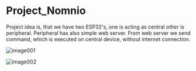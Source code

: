 # Project_Nomnio

Project idea is, that we have two ESP32's, one is acting as central other is peripheral. Peripheral has also simple web server. From web server we send command, which is executed on central device, without internet connection. 

![image001](https://user-images.githubusercontent.com/54038162/152644845-c5bd2066-1e82-4d0b-8832-c3112b5be018.png)

![image002](https://user-images.githubusercontent.com/54038162/152644904-87c83146-347f-422b-98c9-cc0425529d23.png)


